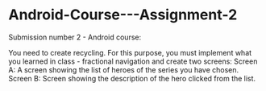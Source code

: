 # Android-Course---Assignment-2

Submission number 2 - Android course:

You need to create recycling.
For this purpose, you must implement what you learned in class - fractional navigation and create two screens:
Screen A: A screen showing the list of heroes of the series you have chosen.
Screen B: Screen showing the description of the hero clicked from the list.
